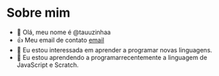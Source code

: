 # Sobre mim

- 👋 Olá, meu nome é @tauuzinhaa
- :+1: Meu email de contato [email](tauane.lemke.goncalves@escola.pr.gov.br)
- 👀 Eu estou interessada em aprender a programar novas linguagens.
- 🌱 Eu estou aprendendo a programarrecentemente a linguagem de JavaScript e Scratch.

